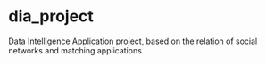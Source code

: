 # dia_project
Data Intelligence Application project, based on the relation of social networks and matching applications
